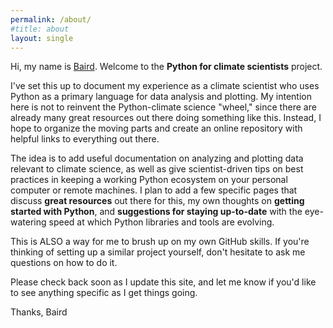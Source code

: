```yaml
---
permalink: /about/
#title: about
layout: single
---
```


Hi, my name is [Baird](http://bairdlangenbrunner.github.io).  Welcome to the **Python for climate scientists** project.

I've set this up to document my experience as a climate scientist who uses Python as a primary language for data analysis and plotting.  My intention here is not to reinvent the Python-climate science "wheel," since there are already many great resources out there doing something like this.  Instead, I hope to organize the moving parts and create an online repository with helpful links to everything out there.

The idea is to add useful documentation on analyzing and plotting data relevant to climate science, as well as give scientist-driven tips on best practices in keeping a working Python ecosystem on your personal computer or remote machines.  I plan to add a few specific pages that discuss **great resources** out there for this, my own thoughts on **getting started with Python**, and **suggestions for staying up-to-date** with the eye-watering speed at which Python libraries and tools are evolving.

This is ALSO a way for me to brush up on my own GitHub skills.  If you're thinking of setting up a similar project yourself, don't hesitate to ask me questions on how to do it.

Please check back soon as I update this site, and let me know if you'd like to see anything specific as I get things going.

Thanks,
Baird
